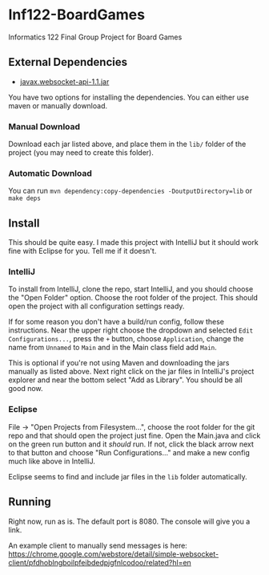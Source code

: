 # Inf122-BoardGames
Informatics 122 Final Group Project for Board Games

## External Dependencies

* [javax.websocket-api-1.1.jar](http://central.maven.org/maven2/javax/websocket/javax.websocket-api/1.1/javax.websocket-api-1.1.jar)

You have two options for installing the dependencies. You can either use maven or manually download.

### Manual Download

Download each jar listed above, and place them in the `lib/` folder of the project (you may need to create this folder).

### Automatic Download

You can run `mvn dependency:copy-dependencies -DoutputDirectory=lib` or `make deps`

## Install
This should be quite easy. I made this project with IntelliJ but it should work fine with Eclipse for you. Tell me if it doesn't.

### IntelliJ
To install from IntelliJ, clone the repo, start IntelliJ, and you should choose the "Open Folder" option. Choose the root folder of the project. This should open the project with all configuration settings ready.

If for some reason you don't have a build/run config, follow these instructions. Near the upper right choose the dropdown and selected `Edit Configurations...`, press the `+` button, choose `Application`, change the name from `Unnamed` to `Main` and in the Main class field add `Main`.

This is optional if you're not using Maven and downloading the jars manually as listed above. Next right click on the jar files in IntelliJ's project explorer and near the bottom select "Add as Library". You should be all good now.

### Eclipse
File -> "Open Projects from Filesystem...", choose the root folder for the git repo and that should open the project just fine. Open the Main.java and click on the green run button and it _should_ run. If not, click the black arrow next to that button and choose "Run Configurations..." and make a new config much like above in IntelliJ.

Eclipse seems to find and include jar files in the `lib` folder automatically.

## Running
Right now, run as is. The default port is 8080. The console will give you a link.

An example client to manually send messages is here: https://chrome.google.com/webstore/detail/simple-websocket-client/pfdhoblngboilpfeibdedpjgfnlcodoo/related?hl=en
